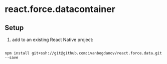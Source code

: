 # react.force.datacontainer


## Setup

1. add to an existing React Native project:

  ```

  npm install git+ssh://git@github.com:ivanbogdanov/react.force.data.git --save

  ```
